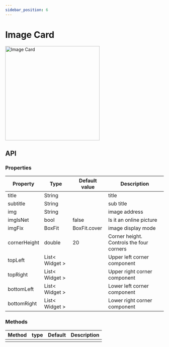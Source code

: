 ```yaml
---
sidebar_position: 6
---
```

 
# Image Card

<img src="/image_card.png" width="300" alt="Image Card" />

## API

### Properties

| Property | Type | Default value | Description |
| ------  | ---- | --- | --- |
| title |String |  | title |
| subtitle | String | | sub title |
| img | String | | image address |
| imgIsNet | bool  | false | Is it an online picture |
| imgFix | BoxFit | BoxFit.cover | image display mode |
| cornerHeight | double | 20 | Corner height. Controls the four corners |
| topLeft | List< Widget > | | Upper left corner component |
| topRight | List< Widget > | | Upper  right corner component |
| bottomLeft | List< Widget > | | Lower left corner component |
| bottomRight | List< Widget > | | Lower right corner component |

### Methods

| Method | type | Default | Description |
| ------  | ---- | --- | --- |
| | | | | |
